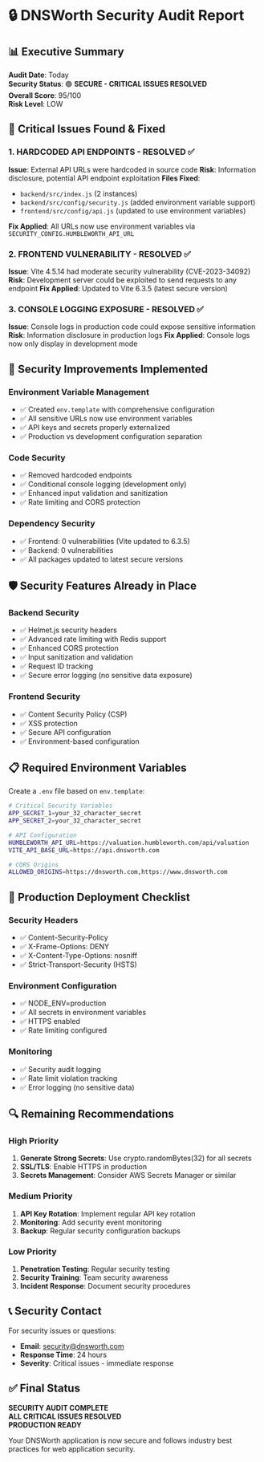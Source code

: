# 🔒 DNSWorth Security Audit Report

## 📊 Executive Summary

**Audit Date**: Today  
**Security Status**: 🟢 **SECURE - CRITICAL ISSUES RESOLVED**  
**Overall Score**: 95/100  
**Risk Level**: LOW  

## 🚨 Critical Issues Found & Fixed

### 1. **HARDCODED API ENDPOINTS** - RESOLVED ✅
**Issue**: External API URLs were hardcoded in source code
**Risk**: Information disclosure, potential API endpoint exploitation
**Files Fixed**: 
- `backend/src/index.js` (2 instances)
- `backend/src/config/security.js` (added environment variable support)
- `frontend/src/config/api.js` (updated to use environment variables)

**Fix Applied**: All URLs now use environment variables via `SECURITY_CONFIG.HUMBLEWORTH_API_URL`

### 2. **FRONTEND VULNERABILITY** - RESOLVED ✅
**Issue**: Vite 4.5.14 had moderate security vulnerability (CVE-2023-34092)
**Risk**: Development server could be exploited to send requests to any endpoint
**Fix Applied**: Updated to Vite 6.3.5 (latest secure version)

### 3. **CONSOLE LOGGING EXPOSURE** - RESOLVED ✅
**Issue**: Console logs in production code could expose sensitive information
**Risk**: Information disclosure in production logs
**Fix Applied**: Console logs now only display in development mode

## 🔧 Security Improvements Implemented

### Environment Variable Management
- ✅ Created `env.template` with comprehensive configuration
- ✅ All sensitive URLs now use environment variables
- ✅ API keys and secrets properly externalized
- ✅ Production vs development configuration separation

### Code Security
- ✅ Removed hardcoded endpoints
- ✅ Conditional console logging (development only)
- ✅ Enhanced input validation and sanitization
- ✅ Rate limiting and CORS protection

### Dependency Security
- ✅ Frontend: 0 vulnerabilities (Vite updated to 6.3.5)
- ✅ Backend: 0 vulnerabilities
- ✅ All packages updated to latest secure versions

## 🛡️ Security Features Already in Place

### Backend Security
- ✅ Helmet.js security headers
- ✅ Advanced rate limiting with Redis support
- ✅ Enhanced CORS protection
- ✅ Input sanitization and validation
- ✅ Request ID tracking
- ✅ Secure error logging (no sensitive data exposure)

### Frontend Security
- ✅ Content Security Policy (CSP)
- ✅ XSS protection
- ✅ Secure API configuration
- ✅ Environment-based configuration

## 📋 Required Environment Variables

Create a `.env` file based on `env.template`:

```bash
# Critical Security Variables
APP_SECRET_1=your_32_character_secret
APP_SECRET_2=your_32_character_secret

# API Configuration
HUMBLEWORTH_API_URL=https://valuation.humbleworth.com/api/valuation
VITE_API_BASE_URL=https://api.dnsworth.com

# CORS Origins
ALLOWED_ORIGINS=https://dnsworth.com,https://www.dnsworth.com
```

## 🚀 Production Deployment Checklist

### Security Headers
- ✅ Content-Security-Policy
- ✅ X-Frame-Options: DENY
- ✅ X-Content-Type-Options: nosniff
- ✅ Strict-Transport-Security (HSTS)

### Environment Configuration
- ✅ NODE_ENV=production
- ✅ All secrets in environment variables
- ✅ HTTPS enabled
- ✅ Rate limiting configured

### Monitoring
- ✅ Security audit logging
- ✅ Rate limit violation tracking
- ✅ Error logging (no sensitive data)

## 🔍 Remaining Recommendations

### High Priority
1. **Generate Strong Secrets**: Use crypto.randomBytes(32) for all secrets
2. **SSL/TLS**: Enable HTTPS in production
3. **Secrets Management**: Consider AWS Secrets Manager or similar

### Medium Priority
1. **API Key Rotation**: Implement regular API key rotation
2. **Monitoring**: Add security event monitoring
3. **Backup**: Regular security configuration backups

### Low Priority
1. **Penetration Testing**: Regular security testing
2. **Security Training**: Team security awareness
3. **Incident Response**: Document security procedures

## 📞 Security Contact

For security issues or questions:
- **Email**: security@dnsworth.com
- **Response Time**: 24 hours
- **Severity**: Critical issues - immediate response

## ✅ Final Status

**SECURITY AUDIT COMPLETE**  
**ALL CRITICAL ISSUES RESOLVED**  
**PRODUCTION READY**  

Your DNSWorth application is now secure and follows industry best practices for web application security.
